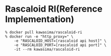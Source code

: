 # Rascaloid RI(Reference Implementation)

```
% docker pull kawasima/rascaloid-ri
% docker run -e "http_proxy=" \
    -e "RASCALOID_HOST=[rascaloid api host]" \
    -e "RASCALOID_PORT=[rascaloid api port]" \
    -it --rm kawasima/rascaloid-ri
```
